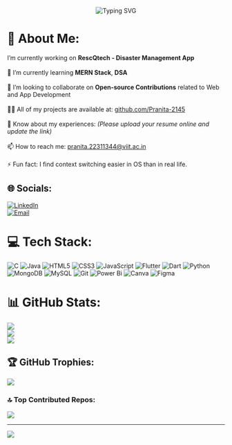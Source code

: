 <p align="center">
  <img src="https://readme-typing-svg.herokuapp.com?font=Fira+Code&size=30&pause=1000&center=true&vCenter=true&width=435&lines=Hello+Everyone!+%F0%9F%91%8B" alt="Typing SVG" />
</p>

# 💫 About Me:
I’m currently working on **RescQtech - Disaster Management App**<br>  
🌱 I’m currently learning **MERN Stack**, **DSA**<br>  
👯 I’m looking to collaborate on **Open-source Contributions** related to Web and App Development<br>  
👨‍💻 All of my projects are available at: [github.com/Pranita-2145](https://github.com/Pranita-2145)<br>  
📄 Know about my experiences: *(Please upload your resume online and update the link)*<br>  
📫 How to reach me: [pranita.22311344@viit.ac.in](mailto:pranita.22311344@viit.ac.in)<br>  
⚡ Fun fact: I find context switching easier in OS than in real life.

## 🌐 Socials:
[![LinkedIn](https://img.shields.io/badge/LinkedIn-%230077B5.svg?logo=linkedin&logoColor=white)](https://linkedin.com/in/pranita-bhor)  
[![Email](https://img.shields.io/badge/Email-D14836?logo=gmail&logoColor=white)](mailto:pranita.22311344@viit.ac.in)

# 💻 Tech Stack:
![C](https://img.shields.io/badge/c-%2300599C.svg?style=for-the-badge&logo=c&logoColor=white) 
![Java](https://img.shields.io/badge/java-%23ED8B00.svg?style=for-the-badge&logo=openjdk&logoColor=white) 
![HTML5](https://img.shields.io/badge/html5-%23E34F26.svg?style=for-the-badge&logo=html5&logoColor=white) 
![CSS3](https://img.shields.io/badge/css3-%231572B6.svg?style=for-the-badge&logo=css3&logoColor=white) 
![JavaScript](https://img.shields.io/badge/javascript-%23323330.svg?style=for-the-badge&logo=javascript&logoColor=%23F7DF1E) 
![Flutter](https://img.shields.io/badge/Flutter-%2302569B.svg?style=for-the-badge&logo=Flutter&logoColor=white) 
![Dart](https://img.shields.io/badge/dart-%230175C2.svg?style=for-the-badge&logo=dart&logoColor=white) 
![Python](https://img.shields.io/badge/python-3670A0?style=for-the-badge&logo=python&logoColor=ffdd54) 
![MongoDB](https://img.shields.io/badge/MongoDB-%234ea94b.svg?style=for-the-badge&logo=mongodb&logoColor=white) 
![MySQL](https://img.shields.io/badge/mysql-4479A1.svg?style=for-the-badge&logo=mysql&logoColor=white) 
![Git](https://img.shields.io/badge/git-%23F05033.svg?style=for-the-badge&logo=git&logoColor=white) 
![Power Bi](https://img.shields.io/badge/power_bi-F2C811?style=for-the-badge&logo=powerbi&logoColor=black) 
![Canva](https://img.shields.io/badge/Canva-%2300C4CC.svg?style=for-the-badge&logo=Canva&logoColor=white) 
![Figma](https://img.shields.io/badge/figma-%23F24E1E.svg?style=for-the-badge&logo=figma&logoColor=white)

# 📊 GitHub Stats:
![](https://github-readme-stats.vercel.app/api?username=pranita-2145&theme=dark&hide_border=false&include_all_commits=false&count_private=false)<br/>
![](https://nirzak-streak-stats.vercel.app/?user=pranita-2145&theme=dark&hide_border=false)<br/>
![](https://github-readme-stats.vercel.app/api/top-langs/?username=pranita-2145&theme=dark&hide_border=false&include_all_commits=false&count_private=false&layout=compact)

## 🏆 GitHub Trophies:
![](https://github-profile-trophy.vercel.app/?username=pranita-2145&theme=radical&no-frame=false&no-bg=true&margin-w=4)

### 🔝 Top Contributed Repos:
![](https://github-contributor-stats.vercel.app/api?username=pranita-2145&limit=5&theme=dark&combine_all_yearly_contributions=true)

---

[![](https://visitcount.itsvg.in/api?id=pranita-2145&icon=0&color=0)](https://visitcount.itsvg.in)

<!-- Proudly created with GPRM ( https://gprm.itsvg.in ) -->

